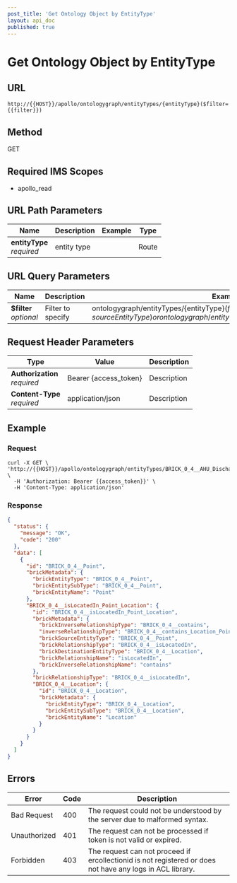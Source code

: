 ```yaml
---
post_title: 'Get Ontology Object by EntityType'
layout: api_doc
published: true
---
```

# Get Ontology Object by EntityType

## URL

`http://{{HOST}}/apollo/ontologygraph/entityTypes/{entityType}($filter={{filter}})`

## Method

<div class="get">GET</div>

## Required IMS Scopes

* apollo_read

## URL Path Parameters

|Name|Description|Example|Type|
|---|---|---|---|
|**entityType**<br>*required*|entity type||Route|

## URL Query Parameters

|Name|Description|Example|Type|
|---|---|---|---|
|**$filter** <br>*optional*|Filter to specify|ontologygraph/entityTypes/{entityType}($filter=sourceEntityType) or ontologygraph/entityTypes/{entityType}($filter=destEntityType)|String|

## Request Header Parameters

|Type|Value|Description|
|---|---|---|
|**Authorization** <br>*required*|Bearer {access_token}|Description|
|**Content-Type** <br>*required*|application/json|Description|

## Example

### Request

```shell
curl -X GET \
'http://{{HOST}}/apollo/ontologygraph/entityTypes/BRICK_0_4__AHU_Discharge_Fan_Air_Flow_Sensor($filter=destEntityType)' \
  -H 'Authorization: Bearer {{access_token}}' \
  -H 'Content-Type: application/json'  
```

### Response

```json
{
  "status": {
    "message": "OK",
    "code": "200"
  },
  "data": [
    {
      "id": "BRICK_0_4__Point",
      "brickMetadata": {
        "brickEntityType": "BRICK_0_4__Point",
        "brickEntitySubType": "BRICK_0_4__Point",
        "brickEntityName": "Point"
      },
      "BRICK_0_4__isLocatedIn_Point_Location": {
        "id": "BRICK_0_4__isLocatedIn_Point_Location",
        "brickMetadata": {
          "brickInverseRelationshipType": "BRICK_0_4__contains",
          "inverseRelationshipType": "BRICK_0_4__contains_Location_Point",
          "brickSourceEntityType": "BRICK_0_4__Point",
          "brickRelationshipType": "BRICK_0_4__isLocatedIn",
          "brickDestinationEntityType": "BRICK_0_4__Location",
          "brickRelationshipName": "isLocatedIn",
          "brickInverseRelationshipName": "contains"
        },
        "brickRelationshipType": "BRICK_0_4__isLocatedIn",
        "BRICK_0_4__Location": {
          "id": "BRICK_0_4__Location",
          "brickMetadata": {
            "brickEntityType": "BRICK_0_4__Location",
            "brickEntitySubType": "BRICK_0_4__Location",
            "brickEntityName": "Location"
          }
        }
      }
    }
  ]
}
```

## Errors

|Error|Code|Description|
|---|---|---|
|Bad Request | 400| The request could not be understood by the server due to malformed syntax. |
|Unauthorized | 401| The request can not be processed if token is not valid or expired. |
|Forbidden | 403| The request can not proceed if ercollectionid is not registered or does not have any logs in ACL library. |
